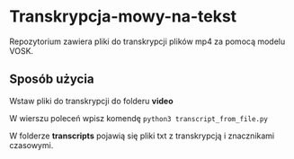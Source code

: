 # Transkrypcja-mowy-na-tekst

Repozytorium zawiera pliki do transkrypcji plików mp4 za pomocą modelu VOSK.

## Sposób użycia

Wstaw pliki do transkrypcji do folderu <b>video</b>

W wierszu poleceń wpisz komendę ```python3 transcript_from_file.py```

W folderze <b>transcripts</b> pojawią się pliki txt z transkrypcją i znacznikami czasowymi.

